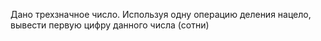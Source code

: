  Дано трехзначное число. Используя одну операцию деления нацело,
 вывести первую цифру данного числа (сотни)
